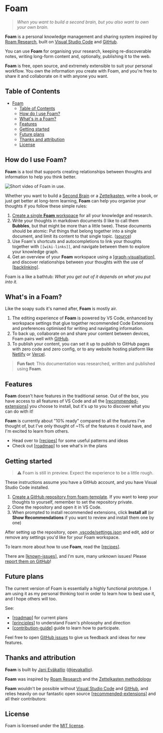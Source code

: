 # Foam

> _When you want to build a second brain, but you also want to own your own brain._

**Foam** is a personal knowledge management and sharing system inspired by [Roam Research](https://roamresearch.com/), built on [Visual Studio Code](https://code.visualstudio.com/) and [GitHub](https://github.com/).

You can use **Foam** for organising your research, keeping re-discoverable notes, writing long-form content and, optionally, publishing it to the web.

**Foam** is free, open source, and extremely extensible to suit your personal workflow. You own the information you create with Foam, and you're free to share it and collaborate on it with anyone you want.

## Table of Contents

- [Foam](#foam)
  - [Table of Contents](#table-of-contents)
  - [How do I use Foam?](#how-do-i-use-foam)
  - [What's in a Foam?](#whats-in-a-foam)
  - [Features](#features)
  - [Getting started](#getting-started)
  - [Future plans](#future-plans)
  - [Thanks and attribution](#thanks-and-attribution)
  - [License](#license)

## How do I use Foam?

**Foam** is a tool that supports creating relationships between thoughts and information to help you think better.

![Short video of Foam in use](assets/images/readme-demo.gif).

Whether you want to build a [Second Brain](https://www.buildingasecondbrain.com/) or a [Zettelkasten](https://zettelkasten.de/posts/overview/), write a book, or just get better at long-term learning, **Foam** can help you organise your thoughts if you follow these simple rules:

1. [Create a single **Foam** workspace](https://github.com/foambubble/foam-template/generate) for all your knowledge and research.
2. Write your thoughts in markdown documents (I like to call them **Bubbles**, but that might be more than a little twee). These documents should be atomic: Put things that belong together into a single document, and limit its content to that single topic. ([source](https://zettelkasten.de/posts/overview/#principles))
3. Use Foam's shortcuts and autocompletions to link your thoughts together with `[[wiki-links]]`, and navigate between them to explore your knowledge graph.
4. Get an overview of your **Foam** workspace using a [[graph-visualisation]], and discover relationships between your thoughts with the use of [[backlinking]].

Foam is a like a bathtub: _What you get out of it depends on what you put into it._

## What's in a Foam?

Like the soapy suds it's named after, **Foam** is mostly air.

1. The editing experience of **Foam** is powered by VS Code, enhanced by workspace settings that glue together recommended Code Extensions and preferences optimised for writing and navigating information.
2. To back up, collaborate on and share your content between devices, Foam pairs well with [GitHub](http://github.com/).
3. To publish your content, you can set it up to publish to GitHub pages with zero code and zero config, or to any website hosting platform like [Netlify](http://netlify.com/) or [Vercel](vercel).

> **Fun fact**: This documentation was researched, written and published using **Foam**.

## Features

**Foam** doesn't have features in the traditional sense. Out of the box, you have access to all features of VS Code and all the [[recommended-extensions]] you choose to install, but it's up to you to discover what you can do with it!

**Foam** is currently about "10% ready" compared to all the features I've thought of, but I've only thought of ~1% of the features it could have, and I'm excited to learn from others.

- Head over to [[recipes]] for some useful patterns and ideas
- Check out [[roadmap]] to see what's in the plans

## Getting started

> ⚠️ Foam is still in preview. Expect the experience to be a little rough.

These instructions assume you have a GitHub account, and you have Visual Studio Code installed.

1. [Create a GitHub repository from foam-template](https://github.com/foambubble/foam-template/generate). If you want to keep your thoughts to yourself, remember to set the repository private.
2. Clone the repository and open it in VS Code.
3. When prompted to install recommended extensions, click **Install all** (or **Show Recommendations** if you want to review and install them one by one)

After setting up the repository, open [.vscode/settings.json](.vscode/settings.json) and edit, add or remove any settings you'd like for your Foam workspace.

To learn more about how to use **Foam**, read the [[recipes]].

There are [[known-issues]], and I'm sure, many unknown issues! Please [report them on GitHub](http://github.com/foambubble/foam/issues)!

## Future plans

The current version of Foam is essentially a highly functional prototype. I am using it as my personal thinking tool in order to learn how to best use it, and I hope others will too.

See:

- [[roadmap]] for current plans
- [[principles]] to understand Foam's philosophy and direction
- [[contribution-guide]] guide to learn how to participate.

Feel free to open [GitHub issues](https://github.com/foambubble/foam/issues) to give us feedback and ideas for new features.

## Thanks and attribution

**Foam** is built by [Jani Eväkallio](https://github.com/jevakallio) ([@jevakallio](https://twitter.com/jevakallio)).

**Foam** was inspired by [Roam Research](https://roamresearch.com/) and the [Zettelkasten methodology](https://zettelkasten.de/posts/overview)

**Foam** wouldn't be possible without [Visual Studio Code](https://code.visualstudio.com/) and [GitHub](https://github.com/), and relies heavily on our fantastic open source [[recommended-extensions]] and all their contributors:

## License

Foam is licensed under the [MIT license](license).

[//begin]: # "Autogenerated link references for markdown compatibility"
[wiki-links]: wiki-links "Wiki Links"
[graph-visualisation]: graph-visualisation "Graph visualisation"
[backlinking]: backlinking "Backlinking"
[recommended-extensions]: recommended-extensions "Recommended Extensions"
[recipes]: recipes "Recipes"
[roadmap]: roadmap "Roadmap"
[principles]: principles "Principles"
[contribution-guide]: contribution-guide "Contribution Guide"
[known-issues]: known-issues "Known Issues"
[//end]: # "Autogenerated link references"
